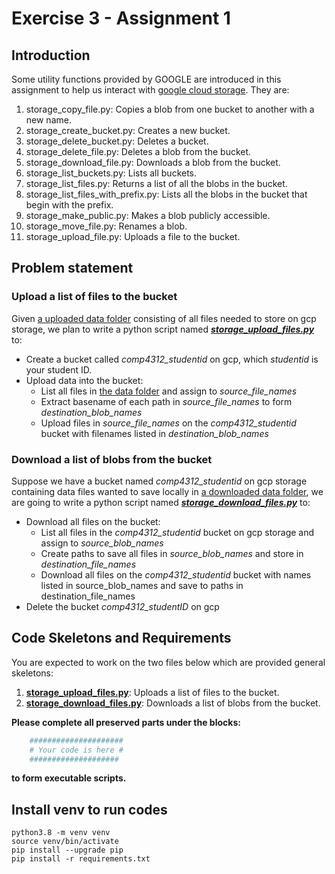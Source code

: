# Exercise 3 - Assignment 1

## Introduction
Some utility functions provided by GOOGLE are introduced in this assignment to help us interact with 
[google cloud storage](https://cloud.google.com/storage). They are:
1. storage_copy_file.py: Copies a blob from one bucket to another with a new name.
2. storage_create_bucket.py: Creates a new bucket.
3. storage_delete_bucket.py: Deletes a bucket.
4. storage_delete_file.py: Deletes a blob from the bucket.
5. storage_download_file.py: Downloads a blob from the bucket.
6. storage_list_buckets.py: Lists all buckets.
7. storage_list_files.py: Returns a list of all the blobs in the bucket.
8. storage_list_files_with_prefix.py: Lists all the blobs in the bucket that begin with the prefix.
9. storage_make_public.py: Makes a blob publicly accessible.
10. storage_move_file.py: Renames a blob.
11. storage_upload_file.py: Uploads a file to the bucket.

## Problem statement
### Upload a list of files to the bucket
Given [a uploaded data folder](./images/upload/) consisting of all files needed to store on gcp storage, we plan to write a python 
script named [**_storage_upload_files.py_**](storage_upload_files.py) to:
- Create a bucket called *comp4312_studentid* on gcp, which *studentid* is your student ID.
- Upload data into the bucket:
    - List all files in [the data folder](./images/upload/) and assign to *source_file_names*
    - Extract basename of each path in *source_file_names* to form *destination_blob_names*
    - Upload files in *source_file_names* on the *comp4312_studentid* bucket with filenames listed in *destination_blob_names*

### Download a list of blobs from the bucket
Suppose we have a bucket named *comp4312_studentid* on gcp storage containing data files wanted to save locally in 
[a downloaded data folder](./images/download/), we are going to write a python 
script named [**_storage_download_files.py_**](storage_download_files.py) to:
- Download all files on the bucket:
    - List all files in the *comp4312_studentid* bucket on gcp storage and assign to *source_blob_names*
    - Create paths to save all files in *source_blob_names* and store in *destination_file_names*
    - Download all files on the *comp4312_studentid* bucket with names listed in source_blob_names and save to paths in destination_file_names
- Delete the bucket *comp4312_studentID* on gcp
    
## Code Skeletons and Requirements
You are expected to work on the two files below which are provided general skeletons:
1. [**storage_upload_files.py**](storage_upload_files.py): Uploads a list of files to the bucket.
2. [**storage_download_files.py**](storage_download_files.py): Downloads a list of blobs from the bucket.

**Please complete all preserved parts under the blocks:**
```python
    #####################
    # Your code is here #
    ####################
```
**to form executable scripts.**

## Install venv to run codes

```commandline
python3.8 -m venv venv
source venv/bin/activate
pip install --upgrade pip
pip install -r requirements.txt
```
